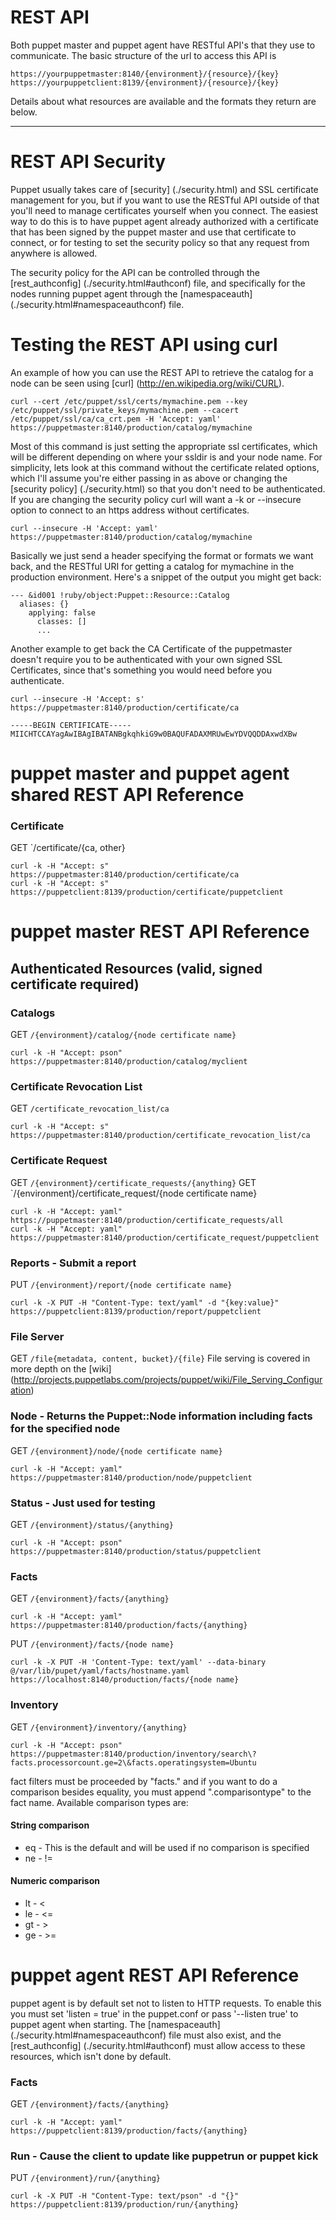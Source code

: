 REST API
==================

Both puppet master and puppet agent have RESTful API's that they use to communicate.
The basic structure of the url to access this API is

    https://yourpuppetmaster:8140/{environment}/{resource}/{key}
    https://yourpuppetclient:8139/{environment}/{resource}/{key}

Details about what resources are available and the formats they return are
below.

* * *

REST API Security
==================

Puppet usually takes care of [security] (./security.html) and SSL certificate
management for you, but if you want to use the RESTful API outside of that
you'll need to manage certificates yourself when you connect.  The easiest way
to do this is to have puppet agent already authorized with a certificate that has
been signed by the puppet master and use that certificate to connect, or for
testing to set the security policy so that any request from anywhere is
allowed.

The security policy for the API can be controlled through the 
[rest_authconfig] (./security.html#authconf) file, and specifically for the 
nodes running puppet agent through the 
[namespaceauth] (./security.html#namespaceauthconf) file.

Testing the REST API using curl
=================

An example of how you can use the REST API to retrieve the catalog for a node
can be seen using [curl] (http://en.wikipedia.org/wiki/CURL).

    curl --cert /etc/puppet/ssl/certs/mymachine.pem --key /etc/puppet/ssl/private_keys/mymachine.pem --cacert /etc/puppet/ssl/ca/ca_crt.pem -H 'Accept: yaml' https://puppetmaster:8140/production/catalog/mymachine

Most of this command is just setting the appropriate ssl certificates, which
will be different depending on where your ssldir is and your node name.
For simplicity, lets look at this command without the certificate related
options, which I'll assume you're either passing in as above or changing the
[security policy] (./security.html) so that you don't need to be authenticated.
If you are changing the security policy curl will want a -k or --insecure
option to connect to an https address without certificates.

    curl --insecure -H 'Accept: yaml' https://puppetmaster:8140/production/catalog/mymachine

Basically we just send a header specifying the format or formats we want back,
and the RESTful URI for getting a catalog for mymachine in the production
environment.  Here's a snippet of the output you might get back:

    --- &id001 !ruby/object:Puppet::Resource::Catalog
      aliases: {}
        applying: false
          classes: []
          ...

Another example to get back the CA Certificate of the puppetmaster doesn't
require you to be authenticated with your own signed SSL Certificates, since
that's something you would need before you authenticate.

    curl --insecure -H 'Accept: s' https://puppetmaster:8140/production/certificate/ca

    -----BEGIN CERTIFICATE-----
    MIICHTCCAYagAwIBAgIBATANBgkqhkiG9w0BAQUFADAXMRUwEwYDVQQDDAxwdXBw

puppet master and puppet agent shared REST API Reference
==================
### Certificate
GET `/certificate/{ca, other}

    curl -k -H "Accept: s" https://puppetmaster:8140/production/certificate/ca
    curl -k -H "Accept: s" https://puppetclient:8139/production/certificate/puppetclient

puppet master REST API Reference
==================

## Authenticated Resources (valid, signed certificate required)

### Catalogs
GET `/{environment}/catalog/{node certificate name}`

    curl -k -H "Accept: pson" https://puppetmaster:8140/production/catalog/myclient

### Certificate Revocation List
GET `/certificate_revocation_list/ca`

    curl -k -H "Accept: s" https://puppetmaster:8140/production/certificate_revocation_list/ca

### Certificate Request
GET `/{environment}/certificate_requests/{anything}`
GET `/{environment}/certificate_request/{node certificate name}

    curl -k -H "Accept: yaml" https://puppetmaster:8140/production/certificate_requests/all
    curl -k -H "Accept: yaml" https://puppetmaster:8140/production/certificate_request/puppetclient

### Reports - Submit a report
PUT `/{environment}/report/{node certificate name}`

    curl -k -X PUT -H "Content-Type: text/yaml" -d "{key:value}" https://puppetclient:8139/production/report/puppetclient

### File Server
GET `/file{metadata, content, bucket}/{file}`
File serving is covered in more depth on the [wiki]
(http://projects.puppetlabs.com/projects/puppet/wiki/File_Serving_Configuration)

### Node - Returns the Puppet::Node information including facts for the specified node
GET `/{environment}/node/{node certificate name}`

    curl -k -H "Accept: yaml" https://puppetmaster:8140/production/node/puppetclient

### Status - Just used for testing
GET `/{environment}/status/{anything}`

    curl -k -H "Accept: pson" https://puppetmaster:8140/production/status/puppetclient

### Facts
GET `/{environment}/facts/{anything}`

    curl -k -H "Accept: yaml" https://puppetmaster:8140/production/facts/{anything}

PUT `/{environment}/facts/{node name}`

    curl -k -X PUT -H 'Content-Type: text/yaml' --data-binary @/var/lib/pupet/yaml/facts/hostname.yaml https://localhost:8140/production/facts/{node name}

### Inventory
GET `/{environment}/inventory/{anything}`

    curl -k -H "Accept: pson" https://puppetmaster:8140/production/inventory/search\?facts.processorcount.ge=2\&facts.operatingsystem=Ubuntu

fact filters must be proceeded by "facts." and if you want to do a comparison besides equality, you must append ".comparisontype" to the fact name.  Available comparison types are:

#### String comparison
* eq - This is the default and will be used if no comparison is specified
* ne - !=

#### Numeric comparison
* lt - <
* le - <=
* gt - >
* ge - >=

puppet agent REST API Reference
==================

puppet agent is by default set not to listen to HTTP requests.  To enable this you
must set 'listen = true' in the puppet.conf or pass '--listen true' to puppet agent
when starting.  The [namespaceauth] (./security.html#namespaceauthconf) file must
also exist, and the [rest_authconfig] (./security.html#authconf) must allow
access to these resources, which isn't done by default.

### Facts
GET `/{environment}/facts/{anything}`

    curl -k -H "Accept: yaml" https://puppetclient:8139/production/facts/{anything}

### Run - Cause the client to update like puppetrun or puppet kick
PUT `/{environment}/run/{anything}`

    curl -k -X PUT -H "Content-Type: text/pson" -d "{}" https://puppetclient:8139/production/run/{anything}
